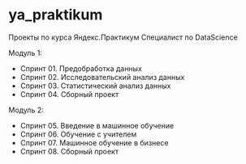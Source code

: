 # ya_praktikum
Проекты по курса Яндекс.Практикум Специалист по DataScience

Модуль 1:
- Спринт 01. Предобработка данных
- Спринт 02. Исследовательский анализ данных
- Спринт 03. Статистический анализ данных
- Спринт 04. Сборный проект


Модуль 2:
- Спринт 05. Введение в машинное обучение
- Спринт 06. Обучение с учителем
- Спринт 07. Машинное обучение в бизнесе
- Спринт 08. Сборный проект
